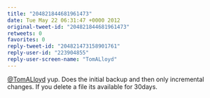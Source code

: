 ```yaml
---
title: "204821844681961473"
date: Tue May 22 06:31:47 +0000 2012
original-tweet-id: "204821844681961473"
retweets: 0
favorites: 0
reply-tweet-id: "204821473158901761"
reply-user-id: "223904855"
reply-user-screen-name: "TomALloyd"
---
```

<a href="https://twitter.com/TomALloyd">@TomALloyd</a> yup. Does the initial backup and then only incremental changes. If you delete a file its available for 30days.
